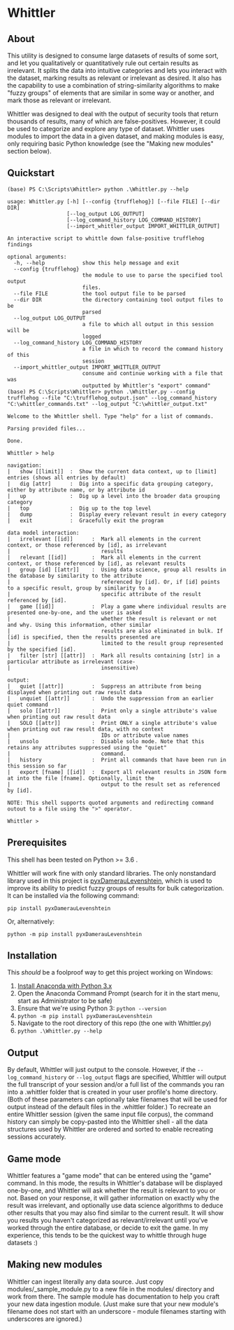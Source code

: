 # Whittler

## About

This utility is designed to consume large datasets of results of some sort, and let you qualitatively or quantitatively rule out certain results as irrelevant. It splits the data into intuitive categories and lets you interact with the dataset, marking results as relevant or irrelevant as desired. It also has the capability to use a combination of string-similarity algorithms to make "fuzzy groups" of elements that are similar in some way or another, and mark those as relevant or irrelevant.

Whittler was designed to deal with the output of security tools that return thousands of results, many of which are false-positives. However, it could be used to categorize and explore any type of dataset. Whittler uses modules to import the data in a given dataset, and making modules is easy, only requiring basic Python knowledge (see the "Making new modules" section below).

## Quickstart

```
(base) PS C:\Scripts\Whittler> python .\Whittler.py --help
 
usage: Whittler.py [-h] [--config {trufflehog}] [--file FILE] [--dir DIR]
                   [--log_output LOG_OUTPUT]
                   [--log_command_history LOG_COMMAND_HISTORY]
                   [--import_whittler_output IMPORT_WHITTLER_OUTPUT]

An interactive script to whittle down false-positive trufflehog findings

optional arguments:
  -h, --help            show this help message and exit
  --config {trufflehog}
                        the module to use to parse the specified tool output
                        files.
  --file FILE           the tool output file to be parsed
  --dir DIR             the directory containing tool output files to be
                        parsed
  --log_output LOG_OUTPUT
                        a file to which all output in this session will be
                        logged
  --log_command_history LOG_COMMAND_HISTORY
                        a file in which to record the command history of this
                        session
  --import_whittler_output IMPORT_WHITTLER_OUTPUT
                        consume and continue working with a file that was
                        outputted by Whittler's "export" command"
(base) PS C:\Scripts\Whittler> python .\Whittler.py --config trufflehog --file "C:\trufflehog_output.json" --log_command_history "C:\whittler_commands.txt" --log_output "C:\whittler_output.txt"

Welcome to the Whittler shell. Type "help" for a list of commands.

Parsing provided files...

Done.

Whittler > help

navigation:
|   show [[limit]]  :  Show the current data context, up to [limit] entries (shows all entries by default)
|   dig [attr]      :  Dig into a specific data grouping category, either by attribute name, or by attribute id
|   up              :  Dig up a level into the broader data grouping category
|   top             :  Dig up to the top level
|   dump            :  Display every relevant result in every category
|   exit            :  Gracefully exit the program

data model interaction:
|   irrelevant [[id]]      :  Mark all elements in the current context, or those referenced by [id], as irrelevant
|                             results
|   relevant [[id]]        :  Mark all elements in the current context, or those referenced by [id], as relevant results
|   group [id] [[attr]]    :  Using data science, group all results in the database by similarity to the attribute
|                             referenced by [id]. Or, if [id] points to a specific result, group by similarity to a
|                             specific attribute of the result referenced by [id].
|   game [[id]]            :  Play a game where individual results are presented one-by-one, and the user is asked
|                             whether the result is relevant or not and why. Using this information, other similar
|                             results are also eliminated in bulk. If [id] is specified, then the results presented are
|                             limited to the result group represented by the specified [id].
|   filter [str] [[attr]]  :  Mark all results containing [str] in a particular attribute as irrelevant (case-
|                             insensitive)

output:
|   quiet [[attr]]         :  Suppress an attribute from being displayed when printing out raw result data
|   unquiet [[attr]]       :  Undo the suppression from an earlier quiet command
|   solo [[attr]]          :  Print only a single attribute's value when printing out raw result data
|   SOLO [[attr]]          :  Print ONLY a single attribute's value when printing out raw result data, with no context
|                             IDs or attribute value names
|   unsolo                 :  Disable solo mode. Note that this retains any attributes suppressed using the "quiet"
|                             command.
|   history                :  Print all commands that have been run in this session so far
|   export [fname] [[id]]  :  Export all relevant results in JSON form at into the file [fname]. Optionally, limit the
|                             output to the result set as referenced by [id].

NOTE: This shell supports quoted arguments and redirecting command outout to a file using the ">" operator.

Whittler > 
```

## Prerequisites

This shell has been tested on Python >= 3.6 .

Whittler will work fine with only standard libraries. The only nonstandard library used in this project is [pyxDamerauLevenshtein](https://github.com/gfairchild/pyxDamerauLevenshtein), which is used to improve its ability to predict fuzzy groups of results for bulk categorization. It can be installed via the following command:

```
pip install pyxDamerauLevenshtein
```

Or, alternatively:

```
python -m pip install pyxDamerauLevenshtein
```

## Installation

This *should* be a foolproof way to get this project working on Windows:

1. [Install Anaconda with Python 3.x](https://www.anaconda.com/products/individual)
2. Open the Anaconda Command Prompt (search for it in the start menu, start as Administrator to be safe)
3. Ensure that we're using Python 3: `python --version`
4. `python -m pip install pyxDamerauLevenshtein`
5. Navigate to the root directory of this repo (the one with Whittler.py)
6. `python .\Whittler.py --help`

## Output

By default, Whittler will just output to the console. However, if the `--log_command_history` or `--log_output` flags are specified, Whittler will output the full transcript of your session and/or a full list of the commands you ran into a .whittler folder that is created in your user profile's home directory. (Both of these parameters can optionally take filenames that will be used for output instead of the default files in the .whittler folder.) To recreate an entire Whittler session (given the same input file corpus), the command history can simply be copy-pasted into the Whittler shell - all the data structures used by Whittler are ordered and sorted to enable recreating sessions accurately.

## Game mode

Whittler features a "game mode" that can be entered using the "game" command. In this mode, the results in Whittler's database will be displayed one-by-one, and Whittler will ask whether the result is relevant to you or not. Based on your response, it will gather information on exactly why the result was irrelevant, and optionally use data science algorithms to deduce other results that you may also find similar to the current result. It will show you results you haven't categorized as relevant/irrelevant until you've worked through the entire database, or decide to exit the game. In my experience, this tends to be the quickest way to whittle through huge datasets :)

## Making new modules

Whittler can ingest literally any data source. Just copy modules/_sample_module.py to a new file in the modules/ directory and work from there. The sample module has documentation to help you craft your new data ingestion module. (Just make sure that your new module's filename does not start with an underscore - module filenames starting with underscores are ignored.)